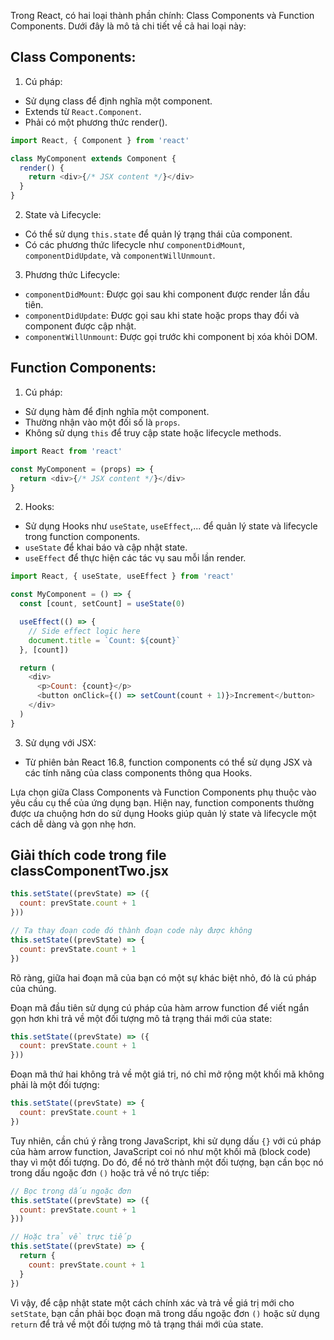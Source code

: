 Trong React, có hai loại thành phần chính: Class Components và Function Components. Dưới đây là mô tả chi tiết về cả hai loại này:

## Class Components:

1. Cú pháp:

- Sử dụng class để định nghĩa một component.
- Extends từ `React.Component`.
- Phải có một phương thức render().

```js
import React, { Component } from 'react'

class MyComponent extends Component {
  render() {
    return <div>{/* JSX content */}</div>
  }
}
```

2. State và Lifecycle:

- Có thể sử dụng `this.state` để quản lý trạng thái của component.
- Có các phương thức lifecycle như `componentDidMount`, `componentDidUpdate`, và `componentWillUnmount`.

3. Phương thức Lifecycle:

- `componentDidMount`: Được gọi sau khi component được render lần đầu tiên.
- `componentDidUpdate`: Được gọi sau khi state hoặc props thay đổi và component được cập nhật.
- `componentWillUnmount`: Được gọi trước khi component bị xóa khỏi DOM.

## Function Components:

1. Cú pháp:

- Sử dụng hàm để định nghĩa một component.
- Thường nhận vào một đối số là `props`.
- Không sử dụng `this` để truy cập state hoặc lifecycle methods.

```js
import React from 'react'

const MyComponent = (props) => {
  return <div>{/* JSX content */}</div>
}
```

2. Hooks:

- Sử dụng Hooks như `useState`, `useEffect`,... để quản lý state và lifecycle trong function components.
- `useState` để khai báo và cập nhật state.
- `useEffect` để thực hiện các tác vụ sau mỗi lần render.

```js
import React, { useState, useEffect } from 'react'

const MyComponent = () => {
  const [count, setCount] = useState(0)

  useEffect(() => {
    // Side effect logic here
    document.title = `Count: ${count}`
  }, [count])

  return (
    <div>
      <p>Count: {count}</p>
      <button onClick={() => setCount(count + 1)}>Increment</button>
    </div>
  )
}
```

3. Sử dụng với JSX:

- Từ phiên bản React 16.8, function components có thể sử dụng JSX và các tính năng của class components thông qua Hooks.

Lựa chọn giữa Class Components và Function Components phụ thuộc vào yêu cầu cụ thể của ứng dụng bạn. Hiện nay, function components thường được ưa chuộng hơn do sử dụng Hooks giúp quản lý state và lifecycle một cách dễ dàng và gọn nhẹ hơn.

## Giải thích code trong file classComponentTwo.jsx

```jsx
this.setState((prevState) => ({
  count: prevState.count + 1
}))

// Ta thay đoạn code đó thành đoạn code này được không
this.setState((prevState) => {
  count: prevState.count + 1
})
```

Rõ ràng, giữa hai đoạn mã của bạn có một sự khác biệt nhỏ, đó là cú pháp của chúng.

Đoạn mã đầu tiên sử dụng cú pháp của hàm arrow function để viết ngắn gọn hơn khi trả về một đối tượng mô tả trạng thái mới của state:

```jsx
this.setState((prevState) => ({
  count: prevState.count + 1
}))
```

Đoạn mã thứ hai không trả về một giá trị, nó chỉ mở rộng một khối mã không phải là một đối tượng:

```jsx
this.setState((prevState) => {
  count: prevState.count + 1
})
```

Tuy nhiên, cần chú ý rằng trong JavaScript, khi sử dụng dấu `{}` với cú pháp của hàm arrow function, JavaScript coi nó như một khối mã (block code) thay vì một đối tượng. Do đó, để nó trở thành một đối tượng, bạn cần bọc nó trong dấu ngoặc đơn `()` hoặc trả về nó trực tiếp:

```jsx
// Bọc trong dấu ngoặc đơn
this.setState((prevState) => ({
  count: prevState.count + 1
}))

// Hoặc trả về trực tiếp
this.setState((prevState) => {
  return {
    count: prevState.count + 1
  }
})
```

Vì vậy, để cập nhật state một cách chính xác và trả về giá trị mới cho `setState`, bạn cần phải bọc đoạn mã trong dấu ngoặc đơn `()` hoặc sử dụng `return` để trả về một đối tượng mô tả trạng thái mới của state.

